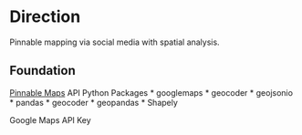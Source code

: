  # Direction
Pinnable mapping via social media with spatial analysis.

## Foundation

[Pinnable Maps](https://pinmaps.net) API
Python
   Packages
     * googlemaps
     *  geocoder
     * geojsonio
     * pandas
     * geocoder
     * geopandas
     * Shapely
     
     
 Google Maps API Key
